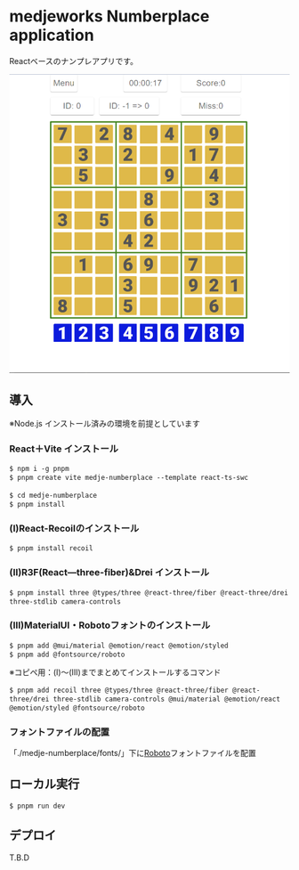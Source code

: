 # medjeworks Numberplace application

Reactベースのナンプレアプリです。

![Screenshot of a medje-numberplace.](screenshots/MainVisual.png)

## 導入

※Node.js インストール済みの環境を前提としています

### React＋Vite インストール
```
$ npm i -g pnpm
$ pnpm create vite medje-numberplace --template react-ts-swc

$ cd medje-numberplace
$ pnpm install
```

### (Ⅰ)React-Recoilのインストール
```
$ pnpm install recoil
```

### (Ⅱ)R3F(React―three-fiber)&Drei インストール
```
$ pnpm install three @types/three @react-three/fiber @react-three/drei three-stdlib camera-controls
```

### (Ⅲ)MaterialUI・Robotoフォントのインストール
```
$ pnpm add @mui/material @emotion/react @emotion/styled
$ pnpm add @fontsource/roboto
```

※コピペ用：(Ⅰ)～(Ⅲ)までまとめてインストールするコマンド
```
$ pnpm add recoil three @types/three @react-three/fiber @react-three/drei three-stdlib camera-controls @mui/material @emotion/react @emotion/styled @fontsource/roboto
```

### フォントファイルの配置
「./medje-numberplace/fonts/」下に[Roboto](https://fonts.google.com/specimen/Roboto)フォントファイルを配置

## ローカル実行
```
$ pnpm run dev
```

## デプロイ
T.B.D
